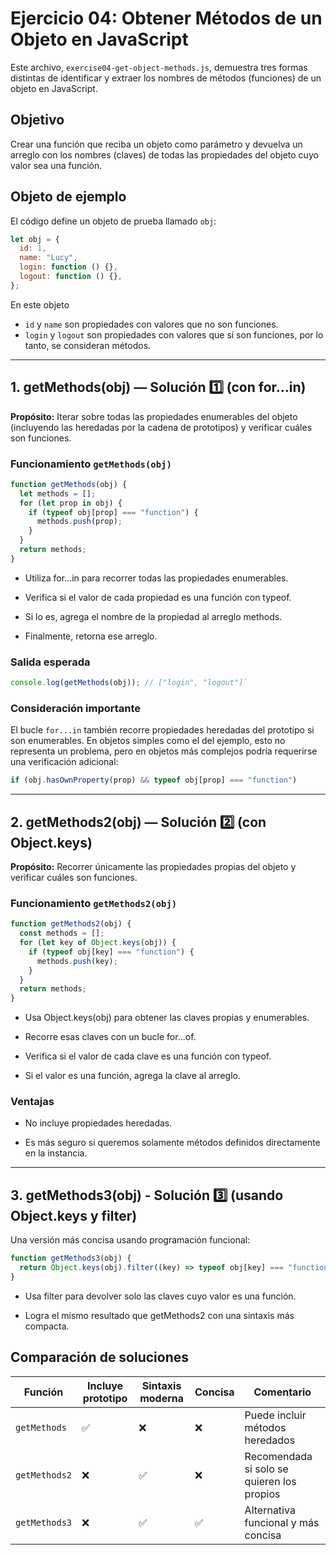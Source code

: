 # Ejercicio 04: Obtener Métodos de un Objeto en JavaScript

Este archivo, `exercise04-get-object-methods.js`, demuestra tres formas distintas de identificar y extraer los nombres de métodos (funciones) de un objeto en JavaScript.

## Objetivo

Crear una función que reciba un objeto como parámetro y devuelva un arreglo con los nombres (claves) de todas las propiedades del objeto cuyo valor sea una función.

## Objeto de ejemplo

El código define un objeto de prueba llamado `obj`:

```javascript
let obj = {
  id: 1,
  name: "Lucy",
  login: function () {},
  logout: function () {},
};
```

En este objeto

- `id` y `name` son propiedades con valores que no son funciones.
- `login` y `logout` son propiedades con valores que sí son funciones, por lo tanto, se consideran métodos.

---

## 1. getMethods(obj) — Solución 1️⃣ (con for...in)

**Propósito:** Iterar sobre todas las propiedades enumerables del objeto (incluyendo las heredadas por la cadena de prototipos) y verificar cuáles son funciones.

### Funcionamiento `getMethods(obj)`

```javascript
function getMethods(obj) {
  let methods = [];
  for (let prop in obj) {
    if (typeof obj[prop] === "function") {
      methods.push(prop);
    }
  }
  return methods;
}
```

- Utiliza for...in para recorrer todas las propiedades enumerables.

- Verifica si el valor de cada propiedad es una función con typeof.

- Si lo es, agrega el nombre de la propiedad al arreglo methods.

- Finalmente, retorna ese arreglo.

### Salida esperada

```javascript
console.log(getMethods(obj)); // ["login", "logout"]`
```

### Consideración importante

El bucle `for...in` también recorre propiedades heredadas del prototipo si son enumerables. En objetos simples como el del ejemplo, esto no representa un problema, pero en objetos más complejos podría requerirse una verificación adicional:

```javascript
if (obj.hasOwnProperty(prop) && typeof obj[prop] === "function")
```

---

## 2. getMethods2(obj) — Solución 2️⃣ (con Object.keys)

**Propósito:** Recorrer únicamente las propiedades propias del objeto y verificar cuáles son funciones.

### Funcionamiento `getMethods2(obj)`

```javascript
function getMethods2(obj) {
  const methods = [];
  for (let key of Object.keys(obj)) {
    if (typeof obj[key] === "function") {
      methods.push(key);
    }
  }
  return methods;
}
```

- Usa Object.keys(obj) para obtener las claves propias y enumerables.

- Recorre esas claves con un bucle for...of.

- Verifica si el valor de cada clave es una función con typeof.

- Si el valor es una función, agrega la clave al arreglo.

### Ventajas

- No incluye propiedades heredadas.

- Es más seguro si queremos solamente métodos definidos directamente en la instancia.

---

## 3. getMethods3(obj) - Solución 3️⃣ (usando Object.keys y filter)

Una versión más concisa usando programación funcional:

```javascript
function getMethods3(obj) {
  return Object.keys(obj).filter((key) => typeof obj[key] === "function");
}
```

- Usa filter para devolver solo las claves cuyo valor es una función.

- Logra el mismo resultado que getMethods2 con una sintaxis más compacta.

## Comparación de soluciones

| Función       | Incluye prototipo | Sintaxis moderna | Concisa | Comentario                                 |
| ------------- | ----------------- | ---------------- | ------- | ------------------------------------------ |
| `getMethods`  | ✅                | ❌               | ❌      | Puede incluir métodos heredados            |
| `getMethods2` | ❌                | ✅               | ❌      | Recomendada si solo se quieren los propios |
| `getMethods3` | ❌                | ✅               | ✅      | Alternativa funcional y más concisa        |

